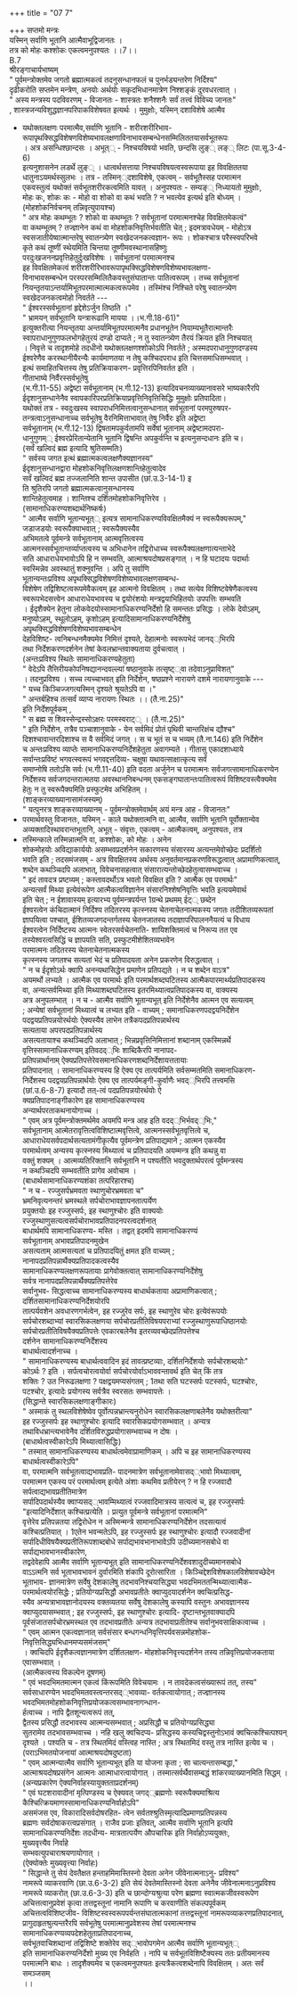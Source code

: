 +++
title = "07 7"

+++
सप्तमो मन्त्रः  
यस्मिन् सर्वाणि भूतानि आत्मैवाभूद्विजानतः ।  
तत्र को मोहः कश्शोकः एकत्वमनुपश्यतः ।।7।।  
B.7  
श्रीरङ्गाचार्यभाष्यम्  
" पूर्वमन्त्रोक्तमेव जगतो ब्रह्मात्मकत्वं तदनुसन्धानफलं च पुनर्भड्यन्तरेण निर्दिश्य"  
दृढीकरोति सप्तमेन मन्त्रेण, अनयोः अर्थयोः सकृदभिधानमात्रेण निश्शङ्कं दुरवधरत्वात् ।  
" अस्य मन्त्रस्य पदविवरणम् - विजानतः - शास्त्रतः शनैश्शनैः सर्वं तत्त्वं विविच्य जानतः"  
, शास्त्रजन्यविशुद्धज्ञानपरिपाकविशेषवत इत्यर्थः । मुमुक्षोः, यस्मिन् दशाविशेषे आत्मैव  
- यथोक्तलक्षणः परमात्मैव,सर्वाणि भूतानि - शरीरशरीरिभाव-  
रूपापृथक्सिद्धविशेषणविशेष्यभावलक्षणाविनाभावसम्बन्धेनसम्मिलिततयासर्वभूतरूपः  
। अत्र असन्धिश्छान्दसः । अभूत्् - निश्चयविषयो भवति, छन्दसि लुङ्् लङ्् लिटः (पा.सू.3-4-6)  
इत्यनुशासनेन लडर्थे लुङ्् । धात्वर्थसत्ताया निश्चयविषयत्वस्वरूपाया इह विवक्षिततया  
धातुनाऽयमर्थस्सुलभः । तत्र - तस्मिन््दशाविशेषे, एकत्वम् - सर्वभूतैस्सह परमात्मन  
एकवस्तुत्वं यथोक्तं सर्वभूतशरीरकत्वमिति यावत् । अनुपश्यतः - सम्यङ्् निध्यायतो मुमुक्षोः,  
मोहः कः, शोकः कः - मोहो वा शोको वा कथं भवति ? न भवत्येव इत्यर्थ इति बोध्यम् ।  
(मोहशोकनिर्वचनम् तन्निवृत्युपायश्च)  
" अत्र मोहः कथम्भूतः ? शोको वा कथम्भूतः ? सर्वभूतानां परमात्मनश्चेह विवक्षितमेकत्वं"  
वा कथम्भूतम् ? तज्ज्ञानेन कथं वा मोहशोकनिवृत्तिर्भवतीति चेत् ; इदमत्रावधेयम् - मोहोऽत्र  
स्वसजातीयेष्वात्मान्तरेषु स्वातन्त्र्येण स्वखेदजनकत्वज्ञान- रूपः । शोकश्चात्र परैस्स्वपरिभवे  
कृते कथं तूष्णीं स्थेयमिति चिन्तया तूष्णीमवस्थानासहिष्णुः  
परदुःखजननप्रवृत्तिहेतुर्दुःखविशेषः । सर्वभूतानां परमात्मनश्च  
इह विवक्षितमेकत्वं शरीरशरीरिभावरूपापृथक्सिद्धविशेषणविशेष्यभावलक्षणा-  
विनाभावसम्बन्धेन परस्परसम्मिलितैकवस्तुसंघातान्तः पातित्वरूपम् । तच्च सर्वभूतानां  
नियन्तृतयाऽन्तर्यामिभूतपरमात्मात्मकत्वरूपमेव । तस्मिंश्च निश्चिते परेषु स्वातन्त्र्येण  
स्वखेदजनकत्वमोहो निवर्तते ---  
" ईश्वरस्सर्वभूतानां हृद्देशेऽर्जुन तिष्ठति ।"  
" भ्रामयन् सर्वभूतानि यन्त्रारूढानि मायया ।।भ.गी.18-61)"  
इत्युक्तरीत्या नियन्तृतया अन्तर्यामिभूतपरमात्मनैव प्रधानभूतेन नियाम्यभूतैरात्मान्तरैः  
स्वापराधानुगुणफलभोगहेतुरयं दण्डो दाप्यते ; न तु स्वातन्त्र्येण तैरयं क्रियत इति निश्चयात्  
। निवृत्ते च तादृशमोहे तदधीनो यथोक्तलक्षणश्शोकोऽपि निवर्तते ; अस्मदपराधानुगुणदण्डस्य  
ईश्वरेणैव करस्थानीयैरन्यैः कार्यमाणतया न तेषु कश्चिदपराध इति चित्तसमाधिसम्भवात् ।  
इत्थं समाहितचित्तस्य तेषु प्रतिक्रियाकरण- प्रवृत्तिरपिनिवर्तत इति ।  
गीताभाष्ये निर्वैरस्सर्वभूतेषु  
(भ.गी.11-55) अद्वेष्टा सर्वभूतानाम् (भ.गी.12-13) इत्यादिवचनव्याख्यानावसरे भाष्यकारैरपि  
ईदृशानुसन्धानेनैव स्वापकारिपरप्रतिक्रियाप्रवृत्तिनिवृत्तिसिद्धिः मुमुक्षोः प्रतिपादिता।  
यथोक्तं तत्र - स्वदुःखस्य स्वापराधनिमित्तत्वानुसन्धानात् सर्वभूतानां परमपुरुषपर-  
तन्त्रत्वाऽनुसन्धानाच्च सर्वभूतेषु वैरनिमित्ताभावात् तेषु निर्वैरः इति अद्वेष्टा  
सर्वभूतानाम् (भ.गी.12-13) द्विषतामपकुर्वतामपि सर्वेषां भूतानाम् अद्वेष्टामदपरा-  
धानुगुणम्् ईश्वरप्रेरितान्येतानि भूतानि द्विषन्ति अपकुर्वन्ति च इत्यनुसन्दधानः इति च।  
(सर्वं खल्विदं ब्रह्म इत्यादि श्रुतिसम्मतिः)  
" सर्वस्य जगत इत्थं ब्रह्मात्मकत्वलक्षणैक्यज्ञानस्य"  
ईदृशानुसन्धानद्वारा मोहशोकनिवृत्तिलक्षणशान्तिहेतुत्वादेव  
सर्वं खल्विदं ब्रह्म तज्जलानिति शान्त उपासीत (छां.उ.3-14-1) इ  
ति श्रुतिरपि जगतो ब्रह्मात्मकत्वानुसन्धानस्य  
शान्तिहेतुत्वमाह । शान्तिश्च दर्शितमोहशोकनिवृत्तिरेव ।  
(सामानाधिकरण्यशब्दार्थनिष्कर्षः)  
" आत्मैव सर्वाणि भूतान्यभूत्् इत्यत्र सामानाधिकरण्यविवक्षितमैक्यं न स्वरूपैक्यरूपम्,"  
जडाजडयोः स्वरूपैक्याभवात् ; स्वरूपैक्यस्यैव  
अभिमतत्वे पूर्वमन्त्रे सर्वभूतानाम् आत्मवृत्तित्वस्य  
आत्मनस्सर्वभूतान्तर्व्याप्तत्वस्य च अभिधानेन तद्विरोधाच्च स्वरूपैक्यलक्षणात्यन्ताभेदे  
सति आधाराधेयभावोऽपि हि न सम्भवति, आत्माश्रयदोषप्रसङ्गात् । न हि घटादयः पदार्थाः  
स्वस्मिन्नेव अवस्थातुं शक्नुवन्ति । अपि तु सर्वाणि  
भूतान्यन्तःप्रविश्य अपृथक्सिद्धविशेषणविशेष्यभावलक्षणसम्बन्ध-  
विशेषेण तद्विशिष्टत्वरूपमेवैकत्वम् इह आत्मनो विवक्षितम् । तथा सत्येव विशिष्टवेषेणैकत्वस्य  
स्वरूपभेदसत्त्वेन आधाराधेयभावस्य च द्वयोरंशयोः मन्त्रद्वयाभिहितयोः उपपत्तिः सम्भवति  
। ईदृशैक्येन हेतुना लोकवेदयोस्सामानाधिकरण्यनिर्देशो हि समन्ततः प्रसिद्धः । लोके देवोऽहम्,  
मनुष्योऽहम्, स्थूलोऽहम्, कृशोऽहम् इत्यादिसामानाधिकरण्यनिर्देशेषु  
अपृथक्सिद्धविशेषणविशेष्यभावसम्बन्धेन  
देहविशिष्ट- त्वनिबन्धनमैक्यमेव निमित्तं दृश्यते, देहात्मनोः स्वरूपभेदं जानद््भिरपि  
तथा निर्देशकरणदर्शनेन तेषां केवलभ्रान्तवाक्यताया दुर्वचत्वात् ।  
(अन्तःप्रविश्य स्थितेः सामानाधिकरण्यहेतुता)  
" वेदेऽपि तैत्तिरीयकोपनिषद्यानन्दवल्ल्यां षष्ठानुवाके तत्सृष्ट््वा तदेवाऽनुप्राविशत्"  
। तदनुप्रविश्य । सच्च त्यच्चाभवत् इति निर्देशेन, षष्ठप्रश्ने नारायणे दशमे नारायणानुवाके ---  
" यच्च किञ्चिज्जगत्यस्मिन् दृश्यते श्रूयतेऽपि वा ।"  
" अन्तर्बहिश्च तत्सर्वं व्याप्य नारायणः स्थितः ।। (तै.ना.25)"  
इति निर्देशपूर्वकम् ,  
" स ब्रह्म स शिवस्सेन्द्रस्सोऽक्षरः परमस्वराट्् । (तै.ना.25)"  
" इति निर्देशेन, तत्रैव पञ्चाशानुवाके - येन सर्वमिदं प्रोतं पृथिवी चान्तरिक्षंच द्यौश्च"  
दिशश्चावान्तरदिशाश्च स वै सर्वमिदं जगत् । स च भूतं स च भव्यम् (तै.ना.146) इति निर्देशेन  
च अन्तःप्रविश्य व्याप्तेः सामानाधिकरण्यनिर्देशहेतुता अवागम्यते । गीतासु एकादशाध्याये  
सर्वान्तःप्रविष्टं भगवत्स्वरूपं भगवद्दत्तदिव्य- चक्षुषा यथावत्साक्षात्कृत्य सर्वं  
समाप्नोषि ततोऽसि सर्वः (भ.गी.11-40) इति वदता अर्जुनेन च परमात्मनः सर्वजगत्सामानाधिकरण्येन  
निर्देशस्य सर्वजगदन्तरात्मतया अवस्थाननिबन्धनम् एकसङ्गघातान्तःपातित्वरूपं विशिष्टवस्त्वैक्यमेव  
हेतुः न तु स्वरूपैक्यमिति प्रस्फुटमेव अभिहितम् ।  
(शाङ्करव्याख्यानासामंजस्यम्)  
" यत्पुनरत्र शाङ्करव्याख्यानम् - पूर्वमन्त्रोक्तमेवार्थम् अयं मन्त्र आह - विजानतः"  
- परमार्थवस्तु विजानतः, यस्मिन् - काले यथोक्तात्मनि वा, आत्मैव, सर्वाणि भूतानि पूर्वोक्तान्येव  
अव्यक्तादिस्थावरान्तभूतानि, अभूत् - संवृत्तः, एकत्वम् - आत्मैकत्वम्, अनुपश्यतः, तत्र  
- तस्मिन्काले तस्मिन्नात्मनि वा, कश्शोकः, को मोहः । अनेन  
शोकमोहयोः अविद्याकार्ययोः असम्भवप्रदर्शनेन सकारणस्य संसारस्य अत्यन्तमेवोच्छेदः प्रदर्शितो  
भवति इति ; तदसमंजसम् - अत्र विवक्षितस्य अर्थस्य अनुवर्तमानप्रकरणविरूद्धत्वात् अप्रामाणिकत्वात्,  
शब्देन कथञ्चिदपि अलाभात्, विवेचनासहत्वात् संसारात्यन्तोच्छेदहेतुत्वासम्भवाच्च ।  
" इदं तावदत्र प्रष्टव्यम् ; कस्तावदर्थोऽत्र भवतो विवक्षित इति ? आत्मैक एव परमार्थः"  
अन्यत्सर्वं मिथ्या इत्येवंरूपेण आत्मैकत्वविज्ञानेन संसारनिश्शेषनिवृत्तिः भवति इत्ययमेवार्थ  
इति चेत् ; न ईशावास्यम् इत्यारभ्य पूर्वमन्त्रपर्यन्त 1ग्रन्थे प्रथमम् ईट्् छब्देन  
ईश्वरत्वेन कंचिदात्मानं निर्दिश्य तदितरस्य कृत्स्नस्य चेतनाचेतनात्मकस्य जगतः तदीशितव्यरूपतां  
ज्ञापयित्वा पश्चात्, ईशितव्यजगदन्तर्गतस्य चेतनजातस्य तदाज्ञापरिपालननैयत्यं च विधाय  
ईश्वरत्वेन निर्दिष्टस्य आत्मनः स्वेतरसर्वचेतनाति- शायिशक्तिमत्वं च निरूप्य तत एव  
तस्येश्वरत्वसिद्धिं च ज्ञापयति सति, प्रस्फुटमीशेशितव्यभावेन  
परमात्मनः तदितरस्य चेतनाचेतनात्मकस्य  
कृत्स्नस्य जगतश्च सत्यतां भेदं च प्रतिपादयता अनेन प्रकरणेन विरुद्धत्वात् ।  
" न च ईदृशोऽर्थः क्वापि अनन्यथासिद्धेन प्रमाणेन प्रतिपद्यते । न च शब्देन वाऽत्र"  
अयमर्थो लभ्यते । आत्मैक एव परमार्थः इति परमार्थशब्दघटितस्य आत्मैकपारमार्थ्यप्रतिपादकस्य  
वा, अन्यत्सर्वमिथ्या इति मिथ्याशब्दघटितस्य इतरमिथ्यात्वप्रतिपादकस्य वा, वाक्यस्य  
अत्र अनुपलम्भात् । न च - आत्मैव सर्वाणि भूतान्यभूत् इति निर्देशेनैव आत्मन एव सत्यत्वम्  
; अन्येषां सर्वभूतानां मिथ्यात्वं च लभ्यत इति - वाच्यम् ; समानाधिकरणपदद्वयनिर्देशेन  
पदद्वयप्रतिपन्नयोरर्थयोः ऐक्यस्यैव लाभेन तत्रैकपदप्रतिपन्नार्थस्य  
सत्यताया अपरपदप्रतिपन्नार्थस्य  
असत्यतायाश्च कथञ्चिदपि अलाभात् ; भिन्नप्रवृत्तिनिमित्तानां शब्दानाम् एकस्मिन्नर्थे  
वृत्तिस्सामानाधिकरण्यम् इतिवदद््भिः शाब्दिकैरपि नानापद-  
प्रतिपन्नार्थानाम् ऐक्यप्रतिपत्तेरेवसमानाधिकरणशब्दनिर्देशायत्ततायाः  
प्रतिपादनात् । सामानाधिकरण्यस्य हि ऐक्य एव तात्पर्यमिति सर्वसम्मतमिति समानाधिकरण-  
निर्देशस्य पदद्वयप्रतिपन्नार्थयोः ऐक्य एव तात्पर्यमङ्गी-कुर्वाणैः भवद््भिरपि तत्त्वमसि  
(छां.उ.6-8-7) इत्यादौ तत्-त्वं पदप्रतिपन्नयोरर्थयोः ऐ  
क्यप्रतिपादनाङ्गीकारेण इह सामानाधिकरण्यस्य  
अन्यार्थपरताकथनायोगाच्च ।  
" एवम् अत्र पूर्वमन्त्रोक्तमर्थमेव अयमपि मन्त्र आह इति वदद््भिर्भवद््भिः,"  
सर्वभूतानाम् आत्मेतरावृत्तित्वविशिष्टात्मवृत्तित्वे, आत्मनस्सर्वभूतवृत्तित्वे च,  
आधाराधेयसर्वपदार्थसत्यतामंगीकृत्यैव पूर्वमन्त्रेण प्रतिपाद्यमाने ; आत्मन एकस्यैव  
परमार्थत्वम् अन्यस्य कृत्स्नस्य मिथ्यात्वं च प्रतिपादयति अयम्मन्त्र इति कथन्नु वा  
वक्तुं शक्यम् । आत्मव्यतिरिक्तानि सर्वभूतानि न पश्यतीति भवदुक्तार्थपरत्वं पूर्वमन्त्रस्य  
न कथञ्चिदपि सम्भवतीति प्रागेव अवोचाम ।  
(बाधार्थसामानाधिकरण्यशंका तत्परिहारश्च)  
" न च - रज्जुसर्पभ्रमवता स्थाणुचोरभ्रमवता च"  
भ्रमनिवृत्यनन्तरं भ्रमस्थले सर्पचोराभावज्ञापनतात्पर्येण  
प्रयुक्तयोः इह रज्जुस्सर्पः, इह स्थाणुश्चोरः इति वाक्ययोः  
रज्जुस्थाणुसत्यत्वसर्पचोराभावप्रतिपादनपरत्वदर्शनात्  
बाधार्थमपि सामानाधिकरण्य- मस्ति । तद्वत् इदमपि सामानाधिकरण्यं  
सर्वभूतानाम् अभावप्रतिपादनमुखेन  
असत्यताम् आत्मसत्यतां च प्रतिपादयितुं क्षमत इति वाच्यम् ;  
नानापदप्रतिपन्नार्थैक्यप्रतिपादकत्वस्यैव  
सामानाधिकरण्यलक्षणरूपतायाः प्रागेवोक्तत्वात् सामानाधिकरण्यनिर्देशेषु  
सर्वत्र नानापदप्रतिपन्नार्थैक्यप्रतिपत्तेरेव  
सर्वानुभव- सिद्धत्वाच्च सामानाधिकरण्यस्य बाधार्थकताया अप्रामाणिकत्वात् ;  
दर्शितसामानाधिकरण्यनिर्देशयोरपि  
तात्पर्यवशेन अवधारणगर्भत्वेन, इह रज्जुरेव सर्पः, इह स्थाणुरेव चोरः इत्येवंरूपयोः  
सर्पचोरशब्दाभ्यां स्वारसिकलक्षणया सर्पचोरप्रतीतिविषयपराभ्यां रज्जुस्थाणुरूपाधिष्ठानयोः  
सर्पचोरप्रतीतिविषयैक्यप्रतिपत्तेः एवकारबलेनैव इतरव्यवच्छेदप्रतिपत्तेश्च  
दर्शनेन सामानाधिकरण्यनिर्देशस्य  
बाधार्थत्वादर्शनाच्च ।  
" सामानाधिकरण्यस्य बाधार्थत्ववादिन इदं तावत्प्रष्टव्याः, दर्शितनिर्देशयोः सर्पचोरशब्दयोः"  
कोऽर्थः ? इति । सर्पत्वचोरत्वयोर्वा सर्पचोरयोर्वाऽभाववन्तावर्थ इति चेत् किं तत्र  
शक्तिः ? उत निरूढलक्षणा ? पक्षद्वयमप्यसंगतम् ; 1तथा सति घटस्सर्पः पटस्सर्पः, घटश्चोरः,  
पटश्चोर, इत्यादेः प्रयोगस्य सर्वत्रैव स्वरसतः सम्भवापत्तेः ।  
(सिद्धान्ते स्वारसिकलक्षणाङ्गीकारः)  
" अस्माकं तु स्थलविशेषेष्वेव पूर्वोत्पन्नभ्रान्त्यनुरोधेन स्वारसिकलक्षणाबलेनैव यथोक्तरीत्या"  
इह रज्जुस्सर्पः इह स्थाणुश्चोरः इत्यादि स्वारसिकप्रयोगसम्भवात् । अन्यत्र  
तथाविधभ्रान्त्यभावेनैव दर्शितविरुद्धप्रयोगासम्भवाच्च न दोषः ।  
(बाधार्थत्वस्वीकारेऽपि मिथ्यात्वासिद्धिः)  
" तस्मात् सामानाधिकरण्यस्य बाधार्थत्वमेवाप्रामाणिकम् । अपि च इह सामानाधिकरण्यस्य बाधार्थत्वस्वीकारेऽपि"  
वा, परमात्मनि सर्वभूतत्वाद्यभावप्रति- पादनमात्रेण सर्वभूतानामेवासद््भावो मिथ्यात्वम्,  
परमात्मन एकस्य परं परमार्थत्वम् इत्येते अंशाः कथमिव प्रतीयेरन् ? न हि रज्जवादौ सर्पत्वाद्यभावप्रतीतिमात्रेण  
सर्पादिपदार्थस्यैव क्वाप्यसद््भावम्मिथ्यात्वं रज्जवादिमात्रस्य सत्यत्वं च, इह रज्जुस्सर्पः  
"इत्यादिनिर्देशात् कश्चित्प्रत्येति । प्रत्युत पूर्वमन्त्रे सर्वभूतानां परमात्मनि"  
वृत्तेरेव प्रतिपन्नतया तद्विरोधेन न अस्मिन्मन्त्रे सामानाधिकरण्यनिर्देशेन तदसत्यत्वं  
कश्चित्प्रतियात् । 1एतेन भवन्मतेऽपि, इह रज्जुस्सर्पः इह स्थाणुश्चोरः इत्यादौ रज्जवादीनां  
सर्पादिधीविषयैक्यप्रतीतिरूपशाब्दबोधे सर्पाद्यभावभानाभावेऽपि उदीच्यमानसबोधे वा सर्पाद्यभावभानस्वीकारेण,  
तद्वदेवेहापि आत्मैव सर्वाणि भूतान्यभूत् इति सामानाधिकरण्यनिर्देशवशादुदीच्यमानसबोधे  
वाऽऽत्मनि सर्व भूताभावभावनं दुर्वारमिति शंकापि दूरोत्सारिता । किञ्चिद्देशविशेषकालविशेषावच्छेदेन  
भूताभाव- ज्ञानमात्रेण सर्वेषु देशकालेषु तदभावनिश्चयासिद्ध्या भवदभिमततन्मिथ्यात्वात्मैक-  
परमार्थत्वयोरसिद्धेः ; प्रतियोग्यप्रसिद्धौ अभावप्रतीतेः क्वाप्युदयादर्शनेन क्वचित्प्रसिद्ध-  
स्यैव अन्यत्राभावज्ञानोदयस्य वक्तव्यतया सर्वेषु देशकालेषु कस्यापि वस्तुनः अभावज्ञानस्य  
क्वाप्युदयासम्भवात् ; इह रज्जुस्सर्पः, इह स्थाणुश्चोरः इत्यादि- दृष्टान्तभूतवाक्यादपि  
पूर्वसंजातसर्पचोरभ्रमस्थल एव तदभावप्रतीतेः अन्यत्र तदभावाप्रतीतेश्च सर्वानुभवसाक्षिकत्वाच्च ।  
" एवम् आत्मन एकत्वज्ञानात् सर्वसंसार बन्धगन्धनिवृत्तिपर्यवसन्नमोहशोक- निवृत्तिसिद्ध्यभिधानमप्यसमंजसम्"  
। क्वचिदपि ईदृशैकत्वज्ञानमात्रेण दर्शितलक्षण- मोहशोकनिवृत्त्यदर्शनेन तस्य तन्निवृत्तिप्रयोजकताया एवासम्भवात् ।  
(आत्मैकत्वस्य विकल्पेन दूषणम्)  
" एवं भवदभिमतमात्मन एकत्वं किंरूपमिति विवेचयामः । न तावदेकत्वसंख्यारूपं तत्, तस्य"  
सर्वसाधारण्येन भवदभिमतवस्त्वन्तरसद््भावव्या- वर्तकत्वायोगात् ; तज्ज्ञानस्य भवदभिमतमोहशोकनिवृत्तिप्रयोजकत्वसम्भावनागन्धान-  
र्हत्वाच्च । नापि द्वैतशून्यत्वरूपं तत्,  
द्वैतस्य प्रसिद्धौ तदभावस्य आत्मन्यसम्भवात् ; अप्रसिद्धौ च प्रतियोग्यप्रसिद्ध्या  
सुतरामेव तदभावसम्भवाच्च । नहि खलु क्वचिदप्य- प्रसिद्धस्य कस्यचिद्वस्तुनोऽभावं क्वचित्कश्चित्पश्यन्  
दृश्यते । पश्यति च - तत्र स्थितमिदं वस्त्विह नास्ति ; अत्र स्थितमिदं वस्तु तत्र नास्ति इत्येव च ।  
(पराऽभिमतयोजनायां आत्माश्रयदोषदुष्टता)  
" एवम् आत्मन्यात्मैव सर्वाणि भूतान्यभूत् इति या योजना कृता ; सा चात्यन्तासम्बद्धा,"  
आत्माश्रयदोषप्रसंगेन आत्मनः आत्माधारत्वायोगात् । तस्मात्सर्वर्थैवासम्बद्धं शांकरव्याख्यानमिति सिद्धम् ।  
(अन्यप्रकारेण ऐक्यनिर्वाहस्यायुक्तताप्रदर्शनम्)  
" एवं घटशरावादीनां मृत्पिण्डस्य च ऐक्यवत् जगद््ब्रह्मणोः स्वरूपैक्यमाश्रित्य कैश्चित्क्रियमाणस्सामानाधिकरण्यनिर्वाहोऽपि"  
असमंजस एव, विकारादिसर्वदोषरहित- त्वेन सर्वतश्श्रुतिस्मृत्यादिप्रमाणप्रतिपन्नस्य  
ब्रह्मणः सर्वदोषाकरत्वप्रसंगात् । राजैव प्रजाः इतिवत्, आत्मैव सर्वाणि भूतानि इत्यपि  
सामानाधिकरण्यनिर्देशः तदधीन्य- मात्रतात्पर्येण औपचारिक इति निर्वाहोऽप्ययुक्तः,  
मुख्यवृत्त्यैव निर्वाहे  
सम्भवत्युपचाराश्रयणायोगात् ।  
(ऐक्योक्तेः मुख्यवृत्त्या निर्वाहः)  
" सिद्धान्ते तु सेयं देवतैक्षत हन्ताहमिमास्तिस्नो देवता अनेन जीवेनात्मनाऽनु- प्रविश्य"  
नामरूपे व्याकरवाणि (छा.उ.6-3-2) इति सेयं देवतेमास्तिस्नो देवता अनेनैव जीवेनात्मनाऽनुप्रविश्य  
नामरूपे व्याकरोत् (छा.उ.6-3-3) इति च छान्दोग्यश्रुत्या परेण ब्रह्मणा स्वात्मकजीवस्वरूपेण  
अचित्तत्वानुप्रवेशं कृत्वा तत्तद्वस्तूनां नामानि रूपाणि च करवाणीति संकल्पपूर्वकम्  
अचित्तत्वविशिष्टजीव- विशिष्टस्वस्वरूपपर्यन्तसंघातात्मकानां तत्तद्वस्तूनां नामरूपव्याकरणप्रतिपादनात्,  
प्रागुदाहृतश्रुत्यन्तरैरपि सर्वभूतेषु परमात्मानुप्रवेशस्य तेषां परमात्मनश्च सामानाधिकरण्यव्यपदेशहेतुताप्रतिपादनाच्च,  
सर्वभूतवाचिशब्दानां तद्विशिष्टे शक्तेरेव सद््भावोपगमेन आत्मैव सर्वाणि भूतान्यभूत््  
इति सामानाधिकरण्यनिर्देशो मुख्य एव निर्वहति । नापि च सर्वभूतविशिष्टैक्यस्य ततः प्रतीयमानस्य  
परमात्मनि बाधः । तादृशैक्यमेव च एकत्वमनुपश्यतः इत्यत्रैकत्वशब्देनापि विवक्षितम् । अतः सर्वं समञ्जसम्  
।।